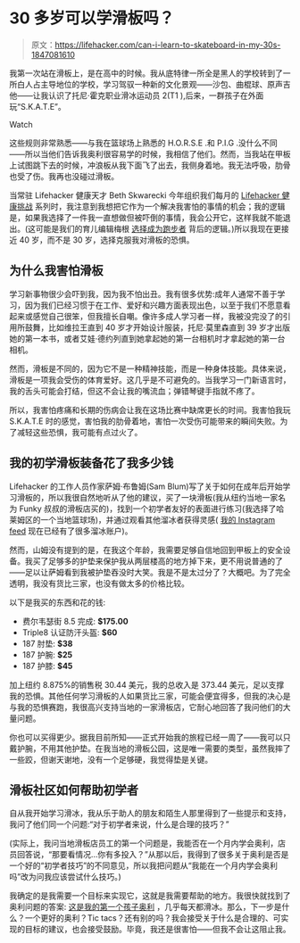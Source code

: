 # 30 多岁可以学滑板吗？

> 原文：<https://lifehacker.com/can-i-learn-to-skateboard-in-my-30s-1847081610>

我第一次站在滑板上，是在高中的时候。我从底特律一所全是黑人的学校转到了一所白人占主导地位的学校，学习驾驭一种新的文化景观——沙包、曲棍球、原声吉他——让我认识了托尼·霍克职业滑冰运动员 2(T1 ),后来，一群孩子在外面玩“S.K.A.T.E”。

Watch

这些规则非常熟悉——与我在篮球场上熟悉的 H.O.R.S.E .和 P.I.G .没什么不同——所以当他们告诉我奥利很容易学的时候，我相信了他们。然而，当我站在甲板上试图跳下去的时候，冲浪板从我下面飞了出去，我侧身着地。我无法呼吸，肋骨也受了伤。我再也没碰过滑板。

当常驻 Lifehacker 健康天才 Beth Skwarecki 今年组织我们每月的 [Lifehacker 健康挑战](https://lifehacker.com/health/fitness/lifehacker-fitness-challenge) 系列时，我注意到我想把它作为一个解决我害怕的事情的机会；我的逻辑是，如果我选择了一件我一直想做但被吓倒的事情，我会公开它，这样我就不能退出。(这可能是我们的育儿编辑梅根 [选择成为跑步者](https://lifehacker.com/can-i-learn-to-actually-like-running-in-a-month-1846839569) 背后的逻辑。)所以我现在更接近 40 岁，而不是 30 岁，选择克服我对滑板的恐惧。

## 为什么我害怕滑板

学习新事物很少会吓到我，因为我不怕出丑。我有很多优势:成年人通常不善于学习，因为我们已经习惯于在工作、爱好和兴趣方面表现出色，以至于我们不愿意看起来或感觉自己很笨，但我擅长自嘲。像许多成人学习者一样，我被没完没了的引用所鼓舞，比如维拉王直到 40 岁才开始设计服装，托尼·莫里森直到 39 岁才出版她的第一本书，或者艾娃·德约列直到她拿起她的第一台相机时才拿起她的第一台相机。

然而，滑板是不同的，因为它不是一种精神技能，而是一种身体技能。具体来说，滑板是一项我会受伤的体育爱好。这几乎是不可避免的。当我学习一门新语言时，我的舌头可能会打结，但这不会让我的嘴流血；弹错琴键手指就不疼了。

所以，我害怕疼痛和长期的伤病会让我在这场比赛中缺席更长的时间。我害怕我玩 S.K.A.T.E 时的感觉，害怕我的肋骨着地，害怕一次受伤可能带来的瞬间失败。为了减轻这些恐惧，我可能有点过火了。

## 我的初学滑板装备花了我多少钱

Lifehacker 的工作人员作家萨姆·布鲁姆(Sam Blum)写了关于如何在成年后开始学习滑板的，所以我很自然地听从了他的建议，买了一块滑板(我从纽约当地一家名为 Funky 叔叔的滑板店买的)，找到一个初学者友好的表面进行练习(我选择了哈莱姆区的一个当地篮球场)，并通过观看其他溜冰者获得灵感( [我的 Instagram feed](https://www.instagram.com/jordanmcalhoun/) 现在已经有了很多溜冰账户)。

然而，山姆没有提到的是，在我这个年龄，我需要足够自信地回到甲板上的安全设备。我买了足够多的护垫来保护我从两层楼高的地方掉下来，更不用说普通的了——足以让萨姆看到我被护垫吞没时大笑。我是不是太过分了？大概吧。为了完全透明，我没有货比三家，也没有做太多的价格比较。

以下是我买的东西和花的钱:

*   费尔韦瑟街 8.5 完成: **$175.00**
*   Triple8 认证防汗头盔: **$60**
*   187 肘垫: **$38**
*   187 护腕: **$25**
*   187 护膝: **$45**

加上纽约 8.875%的销售税 30.44 美元，我的总收入是 373.44 美元，足以支撑我的恐惧。其他任何学习滑板的人如果货比三家，可能会便宜得多，但我的决心是与我的恐惧赛跑，我很高兴支持当地的一家滑板店，它耐心地回答了我问他们的大量问题。

你也可以买得更少。据我目前所知——正式开始我的旅程已经一周了——我可以只戴护腕，不用其他护垫。在我当地的滑板公园，这是唯一需要的类型，虽然我摔了一些跤，但谢天谢地，没有一个足够硬，我觉得垫是关键。

## 滑板社区如何帮助初学者

自从我开始学习滑冰，我从乐于助人的朋友和陌生人那里得到了一些提示和支持，我问了他们同一个问题:“对于初学者来说，什么是合理的技巧？”

(实际上，我问当地滑板店员工的第一个问题是，我能否在一个月内学会奥利，店员回答说，“那要看情况...你有多投入？”从那以后，我得到了很多关于奥利是否是一个好的“初学者技巧”的不同意见，所以我把问题从“我能在一个月内学会奥利吗”改为问我应该尝试什么技巧。)

我确定的是我需要一个目标来实现它，这就是我需要帮助的地方。我很快就找到了奥利问题的答案: [这是我的第一个孩子奥利](https://twitter.com/JordanMCalhoun/status/1402067755109658631?s=20) ，几乎每天都滑冰。那么，下一步是什么？一个更好的奥利？Tic tacs？还有别的吗？我会接受关于什么是合理的、可实现的目标的建议，也会接受鼓励。毕竟，我还是很害怕——但我不会让这阻止我。